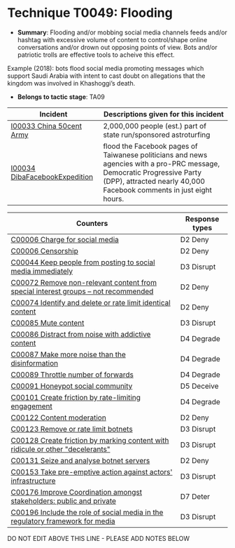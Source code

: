 # Technique T0049: Flooding

* **Summary**: Flooding and/or mobbing social media channels feeds and/or hashtag with excessive volume of content to control/shape online conversations and/or drown out opposing points of view. Bots and/or patriotic trolls are effective tools to acheive this effect. 

Example (2018): bots flood social media promoting messages which support Saudi Arabia with intent to cast doubt on allegations that the kingdom was involved in Khashoggi’s death.

* **Belongs to tactic stage**: TA09


| Incident | Descriptions given for this incident |
| -------- | -------------------- |
| [I00033 China 50cent Army](../incidents/I00033.md) | 2,000,000 people (est.) part of state run/sponsored astroturfing |
| [I00034 DibaFacebookExpedition](../incidents/I00034.md) | flood the Facebook pages of Taiwanese politicians and news agencies with a pro-PRC message, Democratic Progressive Party (DPP), attracted nearly 40,000 Facebook comments in just eight hours. |



| Counters | Response types |
| -------- | -------------- |
| [C00006 Charge for social media](../counters/C00006.md) | D2 Deny |
| [C00006 Censorship](../counters/C00006.md) | D2 Deny |
| [C00044 Keep people from posting to social media immediately](../counters/C00044.md) | D3 Disrupt |
| [C00072 Remove non-relevant content from special interest groups – not recommended](../counters/C00072.md) | D2 Deny |
| [C00074 Identify and delete or rate limit identical content](../counters/C00074.md) | D2 Deny |
| [C00085 Mute content](../counters/C00085.md) | D3 Disrupt |
| [C00086 Distract from noise with addictive content](../counters/C00086.md) | D4 Degrade |
| [C00087 Make more noise than the disinformation](../counters/C00087.md) | D4 Degrade |
| [C00089 Throttle number of forwards](../counters/C00089.md) | D4 Degrade |
| [C00091 Honeypot social community](../counters/C00091.md) | D5 Deceive |
| [C00101 Create friction by rate-limiting engagement](../counters/C00101.md) | D4 Degrade |
| [C00122 Content moderation](../counters/C00122.md) | D2 Deny |
| [C00123 Remove or rate limit botnets](../counters/C00123.md) | D3 Disrupt |
| [C00128 Create friction by marking content with ridicule or other "decelerants"](../counters/C00128.md) | D3 Disrupt |
| [C00131 Seize and analyse botnet servers](../counters/C00131.md) | D2 Deny |
| [C00153 Take pre-emptive action against actors' infrastructure](../counters/C00153.md) | D3 Disrupt |
| [C00176 Improve Coordination amongst stakeholders: public and private](../counters/C00176.md) | D7 Deter |
| [C00196 Include the role of social media in the regulatory framework for media](../counters/C00196.md) | D3 Disrupt |


DO NOT EDIT ABOVE THIS LINE - PLEASE ADD NOTES BELOW